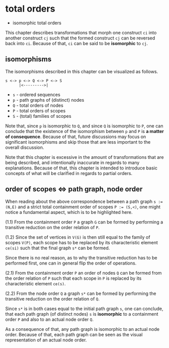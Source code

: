 
# total orders
- isomorphic total orders

This chapter describes transformations that morph one construct `ci` into another
construct `cj` such that the formed construct `cj` can be reversed back into `ci`.
Because of that, `ci` can be said to be **isomorphic** to `cj`.

<!-- ======================================================================= -->
## isomorphisms

The isomorphisms described in this chapter can be visualized as follows.

```
s <-> p <-> Q <-> P <-> S
      |<--------->|
```

* `s` - ordered sequences
* `p` - path graphs of (distinct) nodes
* `Q` - total orders of nodes
* `P` - total orders of scopes
* `S` - (total) families of scopes

Note that, since `p` is isomorphic to `Q`, and since `Q` is isomorphic to `P`,
one can conclude that the existence of the isomorphism between `p` and `P` is
**a matter of consequence**. Because of that, future discussions may focus on
significant isomorphisms and skip those that are less important to the overall
discussion.

Note that this chapter is excessive in the amount of transformations that are
being described, and intentionally inaccurate in regards to many explanations.
Because of that, this chapter is intended to introduce basic concepts of what
will be clarified in regards to partial orders.

<!-- ======================================================================= -->
## order of scopes <=> path graph, node order

When reading about the above correspondence between a path graph `s := (N,E)`
and a strict total containment order of scopes `P := (S,<)`, one might notice
a fundamental aspect, which is to be highlighted here.

(1.1) From the containment order `P` a graph `G` can be formed by performing
a transitive reduction on the order relation of `P`.

(1.2) Since the set of vertices in `V(G)` is then still equal to the family
of scopes `V(P)`, each scope has to be replaced by its characteristic element
`ce(si)` such that the final graph `s*` can be formed.

Since there is no real reason, as to why the transitive reduction has to be
performed first, one can in general flip the order of operations.

(2.1) From the containment order `P` an order of nodes `Q` can be formed from
the order relation of `P` such that each scope in `P` is replaced by its
characteristic element `ce(s)`.

(2.2) From the node order `Q` a graph `s*` can be formed by performing the
transitive reduction on the order relation of `Q`.

Since `s*` is in both cases equal to the initial path graph `s`, one can
conclude, that each path graph (of distinct nodes) `s` is **isomorphic**
to a containment order `P` and also to an actual node order `Q`.

As a consequence of that, any path graph is isomorphic to an actual node order.
Because of that, each path graph can be seen as the visual representation of
an actual node order.
